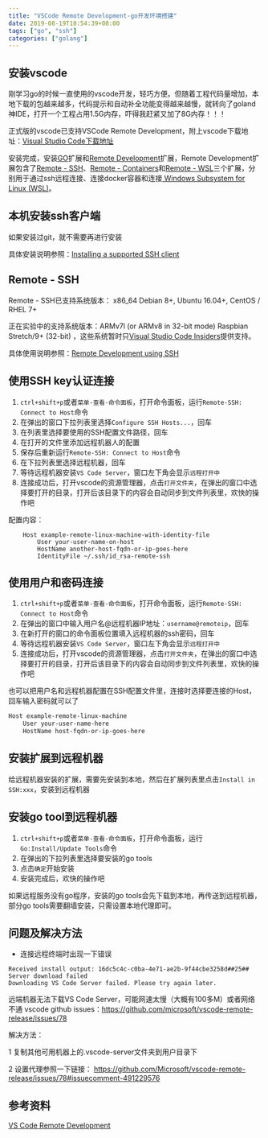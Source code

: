 ```yaml
---
title: "VSCode Remote Development-go开发环境搭建"
date: 2019-08-19T18:54:39+08:00
tags: ["go", "ssh"]
categories: ["golang"]
---
```


## 安装vscode

刚学习go的时候一直使用的vscode开发，轻巧方便。但随着工程代码量增加，本地下载的包越来越多，代码提示和自动补全功能变得越来越慢，就转向了goland神IDE，打开一个工程占用1.5G内存，吓得我赶紧又加了8G内存！！！

正式版的vscode已支持VSCode Remote Development，附上vscode下载地址：[Visual Studio Code下载地址](https://code.visualstudio.com/download)

安装完成，安装[GO](https://marketplace.visualstudio.com/items?itemName=ms-vscode.Go)扩展和[Remote Development](https://marketplace.visualstudio.com/items?itemName=ms-vscode-remote.vscode-remote-extensionpack)扩展，Remote Development扩展包含了[Remote - SSH](https://marketplace.visualstudio.com/items?itemName=ms-vscode-remote.remote-ssh)、[Remote - Containers](https://marketplace.visualstudio.com/items?itemName=ms-vscode-remote.remote-containers)和[Remote - WSL](https://marketplace.visualstudio.com/items?itemName=ms-vscode-remote.remote-wsl)三个扩展，分别用于通过ssh远程连接、连接docker容器和连接[ Windows Subsystem for Linux (WSL)](https://docs.microsoft.com/en-us/windows/wsl/about)。

<!-- more -->

## 本机安装ssh客户端

如果安装过git，就不需要再进行安装

具体安装说明参照：[Installing a supported SSH client](https://code.visualstudio.com/docs/remote/troubleshooting#_installing-a-supported-ssh-client)

## Remote - SSH

Remote - SSH已支持系统版本： x86_64 Debian 8+, Ubuntu 16.04+, CentOS / RHEL 7+

正在实验中的支持系统版本：ARMv7l (or ARMv8 in 32-bit mode) Raspbian Stretch/9+ (32-bit) ，这些系统暂时只[Visual Studio Code Insiders](https://code.visualstudio.com/insiders/)提供支持。

具体使用说明参照：[Remote Development using SSH](https://code.visualstudio.com/docs/remote/ssh)

## 使用SSH key认证连接

1. `ctrl+shift+p`或者`菜单-查看-命令面板`，打开命令面板，运行`Remote-SSH: Connect to Host`命令
2. 在弹出的窗口下拉列表里选择`Configure SSH Hosts...`，回车
3. 在列表里选择要使用的SSH配置文件路径，回车
4. 在打开的文件里添加远程机器人的配置
5. 保存后重新运行`Remote-SSH: Connect to Host`命令
6. 在下拉列表里选择远程机器，回车
7. 等待远程机器安装`VS Code Server`，窗口左下角会显示`远程打开中`
8. 连接成功后，打开vscode的资源管理器，点击`打开文件夹`，在弹出的窗口中选择要打开的目录，打开后该目录下的内容会自动同步到文件列表里，欢快的操作吧

配置内容：
```
    Host example-remote-linux-machine-with-identity-file
        User your-user-name-on-host
        HostName another-host-fqdn-or-ip-goes-here
        IdentityFile ~/.ssh/id_rsa-remote-ssh
```

## 使用用户和密码连接

1. `ctrl+shift+p`或者`菜单-查看-命令面板`，打开命令面板，运行`Remote-SSH: Connect to Host`命令
2. 在弹出的窗口中输入用户名@远程机器IP地址：`username@remoteip`，回车
3. 在新打开的窗口的命令面板位置填入远程机器的ssh密码，回车
4. 等待远程机器安装`VS Code Server`，窗口左下角会显示`远程打开中`
5. 连接成功后，打开vscode的资源管理器，点击`打开文件夹`，在弹出的窗口中选择要打开的目录，打开后该目录下的内容会自动同步到文件列表里，欢快的操作吧

也可以把用户名和远程机器配置在SSH配置文件里，连接时选择要连接的Host，回车输入密码就可以了
```sh
Host example-remote-linux-machine
    User your-user-name-here
    HostName host-fqdn-or-ip-goes-here
```

## 安装扩展到远程机器

给远程机器安装的扩展，需要先安装到本地，然后在扩展列表里点击`Install in SSH:xxx`，安装到远程机器

## 安装go tool到远程机器

1. `ctrl+shift+p`或者`菜单-查看-命令面板`，打开命令面板，运行`Go:Install/Update Tools`命令
2. 在弹出的下拉列表里选择要安装的go tools
3. 点击`确定`开始安装
4. 安装完成后，欢快的操作吧

如果远程服务没有go程序，安装的go tools会先下载到本地，再传送到远程机器，部分go tools需要翻墙安装，只需设置本地代理即可。

## 问题及解决方法

- 连接远程终端时出现一下错误

```shell
Received install output: 16dc5c4c-c0ba-4e71-ae2b-9f44cbe3258d##25##
Server download failed
Downloading VS Code Server failed. Please try again later.
```
远端机器无法下载VS Code Server，可能网速太慢（大概有100多M）或者网络不通
vscode github issues：https://github.com/microsoft/vscode-remote-release/issues/78

解决方法：

1 复制其他可用机器上的.vscode-server文件夹到用户目录下

2 设置代理参照一下链接：
https://github.com/Microsoft/vscode-remote-release/issues/78#issuecomment-491229576

## 参考资料

[VS Code Remote Development](https://code.visualstudio.com/docs/remote/remote-overview)
